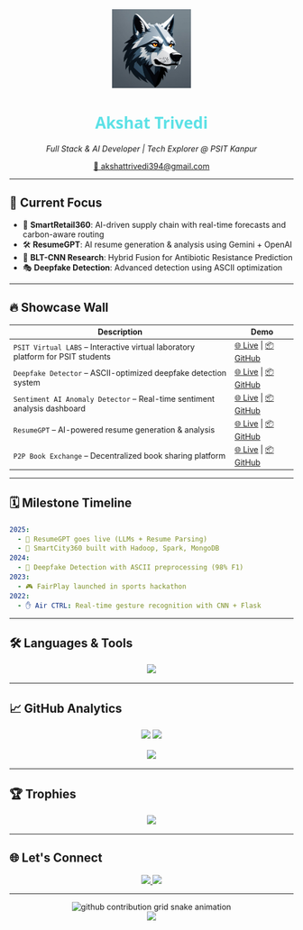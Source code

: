 <!-- ⚡️ Futuristic GitHub README - Revamped from Scratch -->

<div align="center">
  <img src="https://github.com/Akshat394/Akshat394/blob/main/github%20dp.jpg?raw=true" width="140" alt="Avatar" />
  <h1 style="font-family:Segoe UI, sans-serif; color:#5ce1e6;">Akshat Trivedi</h1>
  <p><em>Full Stack & AI Developer | Tech Explorer @ PSIT Kanpur</em></p>
  <p><a href="mailto:akshattrivedi394@gmail.com">📩 akshattrivedi394@gmail.com</a></p>
</div>

---

## 🔬 Current Focus

- 🏪 **SmartRetail360**: AI-driven supply chain with real-time forecasts and carbon-aware routing
- 🛠 **ResumeGPT**: AI resume generation & analysis using Gemini + OpenAI
- 🧬 **BLT-CNN Research**: Hybrid Fusion for Antibiotic Resistance Prediction
- 🎭 **Deepfake Detection**: Advanced detection using ASCII optimization

---

## 🔥 Showcase Wall

| Description | Demo |
|-------------|------|
| `PSIT Virtual LABS` – Interactive virtual laboratory platform for PSIT students | [🌐 Live](https://psit-virtual-labs.netlify.app/) \| [📦 GitHub](https://github.com/Akshat394/PSIT-VIRTUAL-LABS) |
| `Deepfake Detector` – ASCII-optimized deepfake detection system | [🌐 Live](https://ascii-deepfake-detection.netlify.app/) \| [📦 GitHub](https://github.com/Akshat394/DEEPFAKE-DETECTOR) |
| `Sentiment AI Anomaly Detector` – Real-time sentiment analysis dashboard | [🌐 Live](https://pulsesenti-realtime-sentiment.netlify.app/) \| [📦 GitHub](https://github.com/Akshat394/Pulsesenti_sentiment_analysis_dashboard) |
| `ResumeGPT` – AI-powered resume generation & analysis | [🌐 Live](https://resume-gpt-rosy.vercel.app/) \| [📦 GitHub](https://github.com/Akshat394/resume-gpt) |
| `P2P Book Exchange` – Decentralized book sharing platform | [🌐 Live](https://p2p-book-exchange.vercel.app/) \| [📦 GitHub](https://github.com/Akshat394/p2p-book-exchange-app) |

---

## 🗓️ Milestone Timeline

```yaml
2025:
  - 🚀 ResumeGPT goes live (LLMs + Resume Parsing)
  - 🌆 SmartCity360 built with Hadoop, Spark, MongoDB
2024:
  - 🧪 Deepfake Detection with ASCII preprocessing (98% F1)
2023:
  - 🎮 FairPlay launched in sports hackathon
2022:
  - ✋ Air CTRL: Real-time gesture recognition with CNN + Flask
```

---

## 🛠 Languages & Tools

<p align="center">
  <img src="https://skillicons.dev/icons?i=python,js,react,nodejs,flask,mongodb,git,docker,tensorflow,hadoop,spark&theme=light" />
</p>

---

## 📈 GitHub Analytics

<div align="center">
  <img src="https://github-readme-stats.vercel.app/api?username=Akshat394&show_icons=true&theme=tokyonight&hide_border=true" width="48%" />
  <img src="https://github-readme-stats.vercel.app/api/top-langs/?username=Akshat394&layout=compact&theme=tokyonight&hide_border=true" width="48%" />
</div>

<br/>

<div align="center">
  <img src="https://github-readme-activity-graph.vercel.app/graph?username=Akshat394&theme=react-dark&hide_border=true&area=true" />
</div>

---

## 🏆 Trophies

<p align="center">
  <img src="https://github-profile-trophy.vercel.app/?username=Akshat394&theme=gruvbox&row=1&column=7" />
</p>

---

## 🌐 Let's Connect

<p align="center">
  <a href="https://www.linkedin.com/in/akshat-trivedi-394/" target="_blank">
    <img src="https://img.shields.io/badge/LinkedIn-0A66C2?style=flat&logo=linkedin&logoColor=white" />
  </a>
  <a href="mailto:akshattrivedi394@gmail.com">
    <img src="https://img.shields.io/badge/Gmail-D14836?style=flat&logo=gmail&logoColor=white" />
  </a>
</p>

---

<div align="center">
  <img src="https://raw.githubusercontent.com/Akshat394/Akshat394/output/github-contribution-grid-snake-sissa.svg" alt="github contribution grid snake animation" />
</div>

<div align="center">
  <img src="https://raw.githubusercontent.com/halfrost/halfrost/master/icons/header_.png">
</div>
